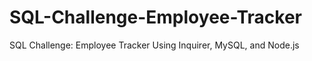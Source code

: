 # SQL-Challenge-Employee-Tracker
SQL Challenge: Employee Tracker Using Inquirer, MySQL, and Node.js
